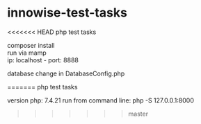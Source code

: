 # innowise-test-tasks
<<<<<<< HEAD
php test tasks<br>

composer install <br>
run via mamp <br>
ip: localhost - 
port: 8888

database change in DatabaseConfig.php

=======
php test tasks

version php: 7.4.21
run from command line: php -S 127.0.0.1:8000
>>>>>>> master
